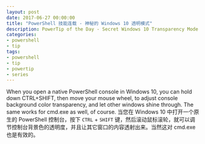 ```yaml
---
layout: post
date: 2017-06-27 00:00:00
title: "PowerShell 技能连载 - 神秘的 Windows 10 透明模式"
description: PowerTip of the Day - Secret Windows 10 Transparency Mode
categories:
- powershell
- tip
tags:
- powershell
- tip
- powertip
- series
---
```

When you open a native PowerShell console in Windows 10, you can hold down CTRL+SHIFT, then move your mouse wheel, to adjust console background color transparency, and let other windows shine through. The same works for cmd.exe as well, of course.
当您在 Windows 10 中打开一个原生的 PowerShell 控制台，按下 `CTRL` + `SHIFT` 键，然后滚动鼠标滚轮，就可以调节控制台背景色的透明度，并且让其它窗口的内容透射出来。当然这对 cmd.exe 也是有效的。

<!--本文国际来源：[Secret Windows 10 Transparency Mode](http://community.idera.com/powershell/powertips/b/tips/posts/secret-windows-10-transparency-mode)-->
